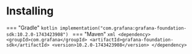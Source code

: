 # Installing

=== "Gradle"
    ```kotlin
    implementation("com.grafana:grafana-foundation-sdk:10.2.0-1743423908")
    ```
=== "Maven"
    ```xml
    <dependency>
        <groupId>com.grafana</groupId>
        <artifactId>grafana-foundation-sdk</artifactId>
        <version>10.2.0-1743423908</version>
    </dependency>
    ```
